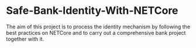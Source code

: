 # Safe-Bank-Identity-With-NETCore
The aim of this project is to process the identity mechanism by following the best practices on NETCore and to carry out a comprehensive bank project together with it.
